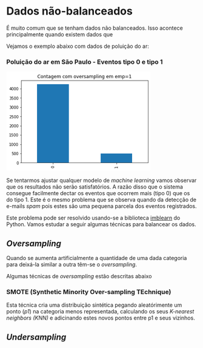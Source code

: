 
# Dados não-balanceados 

É muito comum que se tenham dados não balanceados. Isso acontece principalmente quando existem dados que 

Vejamos o exemplo abaixo com dados de poluição do ar:

### Poluição do ar em São Paulo - Eventos tipo 0 e tipo 1
![Dados não balanceados](figs/unbal.png)


Se tentarmos ajustar qualquer modelo de _machine learning_ vamos observar que os resultados não serão satisfatórios. A razão disso que o sistema consegue facilmente dectar os eventos que ocorrem mais (tipo 0) que os do tipo 1. Este é o mesmo problema que se observa quando da detecção de e-mails _spam_ pois estes são uma pequena parcela dos eventos registrados.

Este problema pode ser resolvido usando-se a biblioteca [imblearn](https://imbalanced-learn.org/stable/index.html) do Python. Vamos estudar a seguir algumas técnicas para balancear os dados. 

## *Oversampling*

Quando se aumenta artificialmente a quantidade de uma dada categoria para deixá-la similar a outra têm-se o _oversampling_. 

Algumas técnicas de _oversampling_ estão descritas abaixo

### SMOTE (Synthetic Minority Over-sampling TEchnique)

Esta técnica cria uma distribuição sintética pegando aleatórimente um ponto (_p1_) na categoria menos representada, calculando os seus _K-nearest neighbors (KNN)_ e adicinando estes novos pontos entre p1 e seus vizinhos. 

## *Undersampling*